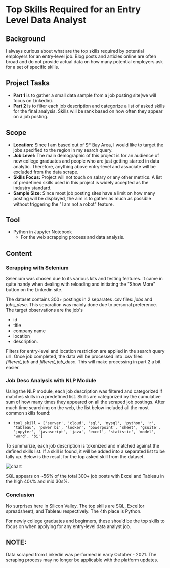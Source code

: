 # Top Skills Required for an Entry Level Data Analyst

## Background
I always curious about what are the top skills required by potential employers for an entry-level job. Blog posts and articles online are often broad and do not provide actual data on how many potential employers ask for a set of specific skills. 

## Project Tasks
- __Part 1__ is to gather a small data sample from a job posting site(we will focus on Linkedin). 
- __Part 2__ is to filter each job description and categorize a list of asked skills for the final analysis. Skills will be rank based on how often they appear on a job posting. 

## Scope
- __Location:__ Since I am based out of SF Bay Area, I would like to target the jobs specified to the region in my search query. 
- __Job Level:__ The main demographic of this project is for an audience of new college graduates and people who are just getting started in data analytic. Therefore, anything above entry-level and associate will be excluded from the data scrape. 
- __Skills Focus:__ Project will not touch on salary or any other metrics. A list of predefined skills used in this project is widely accepted as the industry standard.
- __Sample Size:__ Since most job posting sites have a limit on how many posting will be displayed, the aim is to gather as much as possible without triggering the "I am not a robot" feature. 

## Tool
- Python in Jupyter Notebook
    - For the web scrapping process and data analysis. 

## Content

### Scrapping with Selenium
Selenium was chosen due to its various kits and testing features. It came in quite handy when dealing with reloading and initiating the "Show More" button on the Linkedin site. 

The dataset contains 300+ postings in 2 separates .csv files: _jobs_ and _jobs_desc_. This separation was mainly done due to personal preference. The target observations are the job's 
- id
- title
- company name
- location
- description. 

Filters for entry-level and location restriction are applied in the search query url. Once job completed, the data will be processed into .csv files: _filtered_job_ and _filtered_job_desc_. This will make processing in part 2 a bit easier.  

### Job Desc Analysis with NLP Module
Using the NLP module, each job description was filtered and categorized if matches skills in a predefined list. Skills are categorized by the cumulative sum of how many times they appeared on all the scraped job postings. After much time searching on the web, the list below included all the most common skills found:
- `tool_skill = ['server',
              'cloud',
              'sql',
              'mysql',
              'python',
              'r',
              'tableau',
              'power bi',
              'looker',
              'powerpoint',
              'sheet',
              'gsuite',
              'jupyter',
              'javascript',
              'java',
              'excel',
              'statistic',
              'model',
              'word',
              'bi']`

To summarize, each job description is tokenized and matched against the defined skills list. If a skill is found, it will be added into a separated list to be tally up. Below is the result for the top asked skill from the dataset. 

![chart](https://github.com/mbo0000/Portfolio/blob/main/DataAnalyticTopSkills/charts/top_tools?raw=true)

SQL appears on ~56% of the total 300+ job posts with Excel and Tableau in the high 40s% and mid 30s%.

### Conclusion
No surprises here in Silicon Valley. The top skills are SQL, Excel(or spreadsheet), and Tableau respectively. The 4th place is Python. 

For newly college graduates and beginners, these should be the top skills to focus on when applying for any entry-level data analyst job.

## NOTE:
Data scraped from Linkedin was performed in early October - 2021. The scraping process may no longer be applicable with the platform updates. 
